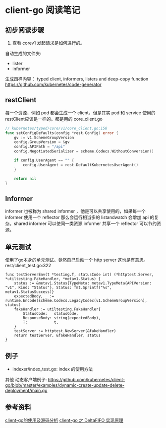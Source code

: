 # client-go 阅读笔记

## 初步阅读步骤
1. 查看 corev1 发起请求是如何进行的。

自动生成的文件夹:
- lister
- informer 

生成四样内容： typed client, informers, listers and deep-copy function
https://github.com/kubernetes/code-generator  

## restClient
每一个资源，例如 pod 都会生成一个 client，但是其实 pod 和 service 使用的 restClient应该是一样的。都是用的 core_client.go
```go
// kubernetes/typed/core/v1/core_client.go:150
func setConfigDefaults(config *rest.Config) error {
	gv := v1.SchemeGroupVersion
	config.GroupVersion = &gv
	config.APIPath = "/api"
	config.NegotiatedSerializer = scheme.Codecs.WithoutConversion()

	if config.UserAgent == "" {
		config.UserAgent = rest.DefaultKubernetesUserAgent()
	}

	return nil
}
```

## Informer
informer 也被称为 shared informer ，他是可以共享使用的，如果每一个 informer 使用一个 reflector 那么会运行相当多的 listandwatch 会增加 api 的复杂。shared informer 可以使同一类资源 informer 共享一个 reflector 可以节约资源。

## 单元测试
使用了go本身的单元测试。竟然自己启动一个 http server 这也是有意思。rest/client_test.go:322

```
func testServerEnv(t *testing.T, statusCode int) (*httptest.Server, *utiltesting.FakeHandler, *metav1.Status) {
	status := &metav1.Status{TypeMeta: metav1.TypeMeta{APIVersion: "v1", Kind: "Status"}, Status: fmt.Sprintf("%s", metav1.StatusSuccess)}
	expectedBody, _ := runtime.Encode(scheme.Codecs.LegacyCodec(v1.SchemeGroupVersion), status)
	fakeHandler := utiltesting.FakeHandler{
		StatusCode:   statusCode,
		ResponseBody: string(expectedBody),
		T:            t,
	}
	testServer := httptest.NewServer(&fakeHandler)
	return testServer, &fakeHandler, status
}
```

## 例子
- indexer/index_test.go: index 的使用方法

其他
动态客户端例子: https://github.com/kubernetes/client-go/blob/master/examples/dynamic-create-update-delete-deployment/main.go

## 参考资料
[client-go的使用及源码分析](https://www.bookstack.cn/read/huweihuang-kubernetes-notes/develop-client-go.md)
[client-go 之 DeltaFIFO 实现原理](https://mp.weixin.qq.com/s?__biz=MzU4MjQ0MTU4Ng==&mid=2247485864&idx=1&sn=2011dfed276fe75a767d1e55f7d979ce&chksm=fdb906b5cace8fa3a01b911ac1004f6d6b57d8e0ae0d9a0e0746cdfa988947cc0e37ad2a980c&scene=21#wechat_redirect)